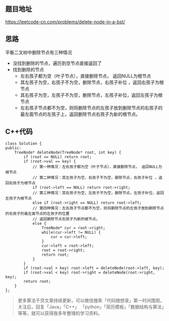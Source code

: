 ## 题目地址 
https://leetcode-cn.com/problems/delete-node-in-a-bst/

## 思路 

平衡二叉树中删除节点有三种情况 

* 没找到删除的节点，遍历到空节点直接返回了 
* 找到删除的节点 
    * 左右孩子都为空（叶子节点），直接删除节点， 返回NULL为根节点
    * 其左孩子为空，右孩子不为空，删除节点，右孩子补位 ，返回右孩子为根节点
    * 其右孩子为空，左孩子不为空，删除节点，左孩子补位，返回左孩子为根节点
    * 左右孩子节点都不为空，则将删除节点的左孩子放到删除节点的右孩子的最左面节点的左孩子上，返回删除节点右孩子为新的根节点。


## C++代码

```
class Solution {
public:
    TreeNode* deleteNode(TreeNode* root, int key) {
        if (root == NULL) return root;
        if (root->val == key) {
            // 第一种情况：左右孩子都为空（叶子节点），直接删除节点， 返回NULL为根节点
            // 第二种情况：其左孩子为空，右孩子不为空，删除节点，右孩子补位 ，返回右孩子为根节点
            if (root->left == NULL) return root->right; 
            // 第三种情况：其右孩子为空，左孩子不为空，删除节点，左孩子补位，返回左孩子为根节点
            else if (root->right == NULL) return root->left; 
            // 第四种情况：左右孩子节点都不为空，则将删除节点的左孩子放到删除节点的右孩子的最左面节点的左孩子的位置
            // 返回删除节点右孩子为新的根节点。
            else {  
                TreeNode* cur = root->right;
                while(cur->left != NULL) {
                    cur = cur->left;
                }
                cur->left = root->left;
                root = root->right;
                return root;
            }
        }
        if (root->val > key) root->left = deleteNode(root->left, key);
        if (root->val < key) root->right = deleteNode(root->right, key);
        return root;
    }
};
```


> 更多算法干货文章持续更新，可以微信搜索「代码随想录」第一时间围观，关注后，回复「Java」「C++」 「python」「简历模板」「数据结构与算法」等等，就可以获得我多年整理的学习资料。
